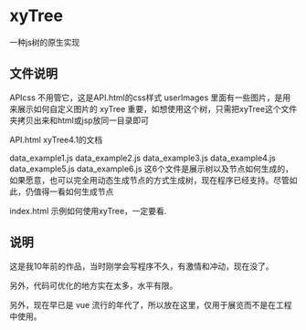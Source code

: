 # xyTree
一种js树的原生实现

## 文件说明

APIcss
   不用管它，这是API.html的css样式
userImages
   里面有一些图片，是用来展示如何自定义图片的
xyTree
   重要，如想使用这个树，只需把xyTree这个文件夹拷贝出来和html或jsp放同一目录即可

API.html
   xyTree4.1的文档

data_example1.js
data_example2.js
data_example3.js
data_example4.js
data_example5.js
data_example6.js
   这6个文件是展示树以及节点如何生成的，如果愿意，也可以完全用动态生成节点的方式生成树，现在程序已经支持。尽管如此，仍值得一看如何生成节点

index.html
   示例如何使用xyTree，一定要看.
   
## 说明
这是我10年前的作品，当时刚学会写程序不久，有激情和冲动，现在没了。  

另外，代码可优化的地方实在太多，水平有限。  

另外，现在早已是 vue 流行的年代了，所以放在这里，仅用于展览而不是在工程中使用。

